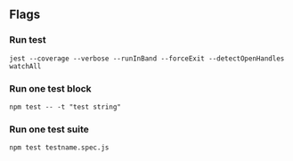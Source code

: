 ## Flags

### Run test

`jest --coverage --verbose --runInBand --forceExit --detectOpenHandles watchAll`

### Run one test block

`npm test -- -t "test string"`

### Run one test suite

`npm test testname.spec.js`
